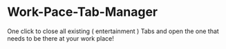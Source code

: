# Work-Pace-Tab-Manager
One click to close all existing ( entertainment ) Tabs and open the one that needs to be there at your work place!
